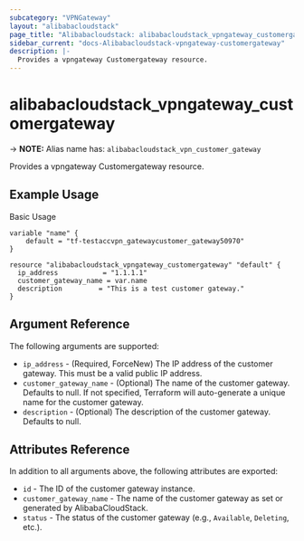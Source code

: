 ```yaml
---
subcategory: "VPNGateway"
layout: "alibabacloudstack"
page_title: "Alibabacloudstack: alibabacloudstack_vpngateway_customergateway"
sidebar_current: "docs-Alibabacloudstack-vpngateway-customergateway"
description: |- 
  Provides a vpngateway Customergateway resource.
---
```


# alibabacloudstack_vpngateway_customergateway
-> **NOTE:** Alias name has: `alibabacloudstack_vpn_customer_gateway`

Provides a vpngateway Customergateway resource.

## Example Usage

Basic Usage

```hcl
variable "name" {
    default = "tf-testaccvpn_gatewaycustomer_gateway50970"
}

resource "alibabacloudstack_vpngateway_customergateway" "default" {
  ip_address           = "1.1.1.1"
  customer_gateway_name = var.name
  description         = "This is a test customer gateway."
}
```

## Argument Reference

The following arguments are supported:

* `ip_address` - (Required, ForceNew) The IP address of the customer gateway. This must be a valid public IP address.
* `customer_gateway_name` - (Optional) The name of the customer gateway. Defaults to null. If not specified, Terraform will auto-generate a unique name for the customer gateway.
* `description` - (Optional) The description of the customer gateway. Defaults to null.

## Attributes Reference

In addition to all arguments above, the following attributes are exported:

* `id` - The ID of the customer gateway instance.
* `customer_gateway_name` - The name of the customer gateway as set or generated by AlibabaCloudStack.
* `status` - The status of the customer gateway (e.g., `Available`, `Deleting`, etc.).
